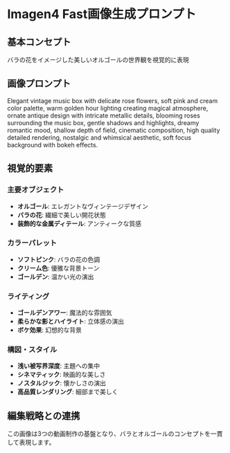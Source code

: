 # Imagen4 Fast画像生成プロンプト

## 基本コンセプト
バラの花をイメージした美しいオルゴールの世界観を視覚的に表現

## 画像プロンプト
Elegant vintage music box with delicate rose flowers, soft pink and cream color palette, warm golden hour lighting creating magical atmosphere, ornate antique design with intricate metallic details, blooming roses surrounding the music box, gentle shadows and highlights, dreamy romantic mood, shallow depth of field, cinematic composition, high quality detailed rendering, nostalgic and whimsical aesthetic, soft focus background with bokeh effects.

## 視覚的要素

### 主要オブジェクト
- **オルゴール**: エレガントなヴィンテージデザイン
- **バラの花**: 繊細で美しい開花状態
- **装飾的な金属ディテール**: アンティークな質感

### カラーパレット
- **ソフトピンク**: バラの花の色調
- **クリーム色**: 優雅な背景トーン
- **ゴールデン**: 温かい光の演出

### ライティング
- **ゴールデンアワー**: 魔法的な雰囲気
- **柔らかな影とハイライト**: 立体感の演出
- **ボケ効果**: 幻想的な背景

### 構図・スタイル
- **浅い被写界深度**: 主題への集中
- **シネマティック**: 映画的な美しさ
- **ノスタルジック**: 懐かしさの演出
- **高品質レンダリング**: 細部まで美しく

## 編集戦略との連携
この画像は3つの動画制作の基盤となり、バラとオルゴールのコンセプトを一貫して表現します。